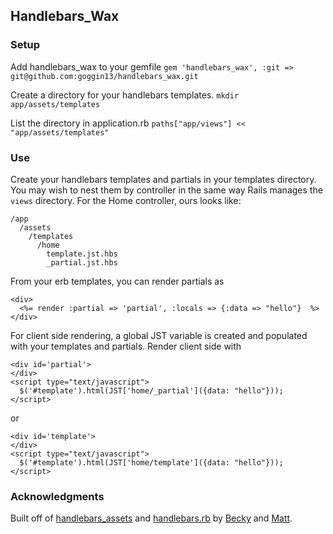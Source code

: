 ## Handlebars_Wax

### Setup

Add handlebars_wax to your gemfile
`gem 'handlebars_wax', :git => git@github.com:goggin13/handlebars_wax.git` 

Create a directory for your handlebars templates.
`mkdir app/assets/templates`  

List the directory in application.rb
`paths["app/views"] << "app/assets/templates"`  

### Use

Create your handlebars templates and partials in your templates directory.
You may wish to nest them by controller in the same way Rails manages the `views`
directory. For the Home controller, ours looks like:
```
/app  
  /assets  
    /templates
      /home
        template.jst.hbs
        _partial.jst.hbs
```
From your erb templates, you can render partials as 
```
<div>
  <%= render :partial => 'partial', :locals => {:data => "hello"}  %>
</div>
```

For client side rendering, a global JST variable is created
and populated with your templates and partials.  Render client side
with 
```
<div id='partial'>
</div>
<script type="text/javascript">
  $('#template').html(JST['home/_partial']({data: "hello"}));
</script>
```
or 
```
<div id='template'>
</div>
<script type="text/javascript">
  $('#template').html(JST['home/template']({data: "hello"}));
</script>
```

### Acknowledgments
Built off of [handlebars_assets](https://github.com/leshill/handlebars_assets) 
and [handlebars.rb](https://github.com/cowboyd/handlebars.rb) 
by [Becky](github.com/becarella) and [Matt](github.com/goggin13).


